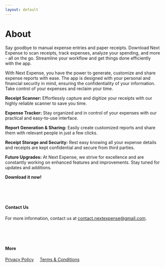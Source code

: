```yaml
---
layout: default
---
```



# About

Say goodbye to manual expense entries and paper receipts. Download Next Expense to scan receipts, track expenses, analyze your spending, and more - all on the go. Streamline your workflow and get things done efficiently with the app.

With Next Expense, you have the power to generate, customize and share expense reports with ease. The app is designed with your personal and financial security in mind, ensuring the confidentiality of your information. Take control of your expenses and reclaim your time.

**Receipt Scanner:** Effortlessly capture and digitize your receipts with our highly reliable scanner to save you time.

**Expense Tracker:** Stay organized and in control of your expenses with our practical and easy-to-use interface.

**Report Generation & Sharing:** Easily create customized reports and share them with relevant people in just a few clicks.

**Receipt Storage and Security:** Rest easy knowing all your expense details and receipts are kept confidential and secure from third parties.

**Future Upgrades:** At Next Expense, we strive for excellence and are constantly working on enhanced features and improvements. Stay tuned for updates and additions.

**Download it now!**


&nbsp;


&nbsp;


#### Contact Us

For more information, contact us at contact.nextexpense@gmail.com.

&nbsp;


&nbsp;


#### More

[Privacy Policy](/Privacy-Policy)  &nbsp; &nbsp;    [Terms & Conditions](/Terms-Conditions)

&nbsp;


&nbsp;


&nbsp;

